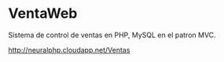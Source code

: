 VentaWeb
========

Sistema de control de ventas en PHP, MySQL en el patron MVC.

http://neuralphp.cloudapp.net/Ventas
